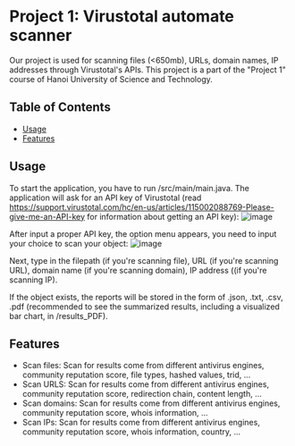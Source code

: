 # Project 1: Virustotal automate scanner

Our project is used for scanning files (<650mb), URLs, domain names, IP addresses through Virustotal's APIs. This project is a part of the "Project 1" course of Hanoi University of Science and Technology.

## Table of Contents

- [Usage](#usage)
- [Features](#features)

## Usage

To start the application, you have to run /src/main/main.java. The application will ask for an API key of Virustotal (read https://support.virustotal.com/hc/en-us/articles/115002088769-Please-give-me-an-API-key for information about getting an API key):
![image](https://github.com/ndmch3w/Project1Test1/assets/130122471/3472c632-dce6-4f03-8b18-4736e8fcc964)

After input a proper API key, the option menu appears, you need to input your choice to scan your object:
![image](https://github.com/ndmch3w/Project1Test1/assets/130122471/69ac37c6-6d34-46ab-9bfd-37487d29b097)

Next, type in the filepath (if you're scanning file), URL (if you're scanning URL), domain name (if you're scanning domain), IP address ((if you're scanning IP).

If the object exists, the reports will be stored in the form of .json, .txt, .csv, .pdf (recommended to see the summarized results, including a visualized bar chart, in /results_PDF).


## Features

- Scan files: Scan for results come from different antivirus engines, community reputation score, file types, hashed values, trid, ...
- Scan URLS: Scan for results come from different antivirus engines, community reputation score, redirection chain, content length, ...
- Scan domains: Scan for results come from different antivirus engines, community reputation score, whois information, ...
- Scan IPs: Scan for results come from different antivirus engines, community reputation score, whois information, country, ...

